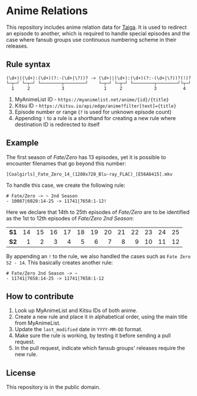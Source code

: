 # Anime Relations

This repository includes anime relation data for [Taiga](https://github.com/erengy/taiga). It is used to redirect an episode to another, which is required to handle special episodes and the case where fansub groups use continuous numbering scheme in their releases.

## Rule syntax

    (\d+)|(\d+):(\d+)(?:-(\d+|\?))? -> (\d+)|(\d+):(\d+)(?:-(\d+|\?))?(!)?
    └─┬─┘ └─┬─┘ └────────┬────────┘    └─┬─┘ └─┬─┘ └────────┬────────┘└┬─┘
      1     2            3               1     2            3          4

1. MyAnimeList ID - `https://myanimelist.net/anime/{id}/{title}`
2. Kitsu ID - `https://kitsu.io/api/edge/anime?filter[text]={title}`
3. Episode number or range (`?` is used for unknown episode count)
4. Appending `!` to a rule is a shorthand for creating a new rule where destination ID is redirected to itself

## Example

The first season of *Fate/Zero* has 13 episodes, yet it is possible to encounter filenames that go beyond this number: 

    [Coalgirls]_Fate_Zero_14_(1280x720_Blu-ray_FLAC)_[E56A8415].mkv

To handle this case, we create the following rule:

    # Fate/Zero -> ~ 2nd Season
    - 10087|6028:14-25 -> 11741|7658:1-12!

Here we declare that 14th to 25th episodes of *Fate/Zero* are to be identified as the 1st to 12th episodes of *Fate/Zero 2nd Season*:

<table>
  <tbody>
    <tr>
      <td align="right"><strong>S1</strong></td>
      <td align="right">14</td>
      <td align="right">15</td>
      <td align="right">16</td>
      <td align="right">17</td>
      <td align="right">18</td>
      <td align="right">19</td>
      <td align="right">20</td>
      <td align="right">21</td>
      <td align="right">22</td>
      <td align="right">23</td>
      <td align="right">24</td>
      <td align="right">25</td>
    </tr>
    <tr>
      <td align="right"><strong>S2</strong></td>
      <td align="right">1</td>
      <td align="right">2</td>
      <td align="right">3</td>
      <td align="right">4</td>
      <td align="right">5</td>
      <td align="right">6</td>
      <td align="right">7</td>
      <td align="right">8</td>
      <td align="right">9</td>
      <td align="right">10</td>
      <td align="right">11</td>
      <td align="right">12</td>
    </tr>
  </tbody>
</table>

By appending an `!` to the rule, we also handled the cases such as `Fate Zero S2 - 14`. This basically creates another rule:

    # Fate/Zero 2nd Season -> ~
    - 11741|7658:14-25 -> 11741|7658:1-12

## How to contribute

1. Look up MyAnimeList and Kitsu IDs of both anime.
2. Create a new rule and place it in alphabetical order, using the main title from MyAnimeList.
3. Update the `last_modified` date in `YYYY-MM-DD` format.
4. Make sure the rule is working, by testing it before sending a pull request.
5. In the pull request, indicate which fansub groups' releases require the new rule.

## License

This repository is in the public domain.
